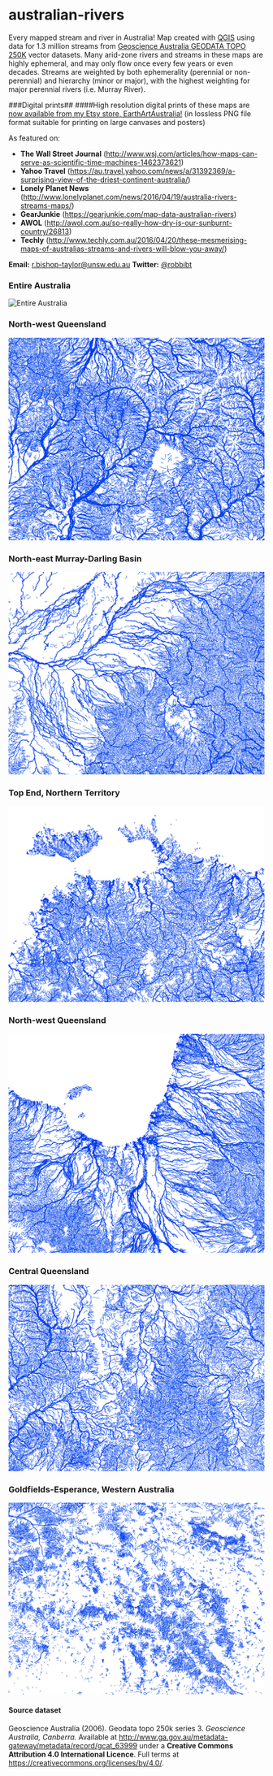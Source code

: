 # australian-rivers
Every mapped stream and river in Australia! Map created with [QGIS](http://www.qgis.org/en/site/) using data for 1.3 million streams from [Geoscience Australia GEODATA TOPO 250K](#data) vector datasets. Many arid-zone rivers and streams in these maps are highly ephemeral, and may only flow once every few years or even decades. Streams are weighted by both ephemerality (perennial or non-perennial) and hierarchy (minor or major), with the highest weighting for major perennial rivers (i.e. Murray River). 

###Digital prints##
####High resolution digital prints of these maps are [now available from my Etsy store, EarthArtAustralia!](https://www.etsy.com/au/shop/EarthArtAustralia) (in lossless PNG file format suitable for printing on large canvases and posters)


As featured on:

* **The Wall Street Journal** (http://www.wsj.com/articles/how-maps-can-serve-as-scientific-time-machines-1462373621)
* **Yahoo Travel** (https://au.travel.yahoo.com/news/a/31392369/a-surprising-view-of-the-driest-continent-australia/)
* **Lonely Planet News** (http://www.lonelyplanet.com/news/2016/04/19/australia-rivers-streams-maps/)
* **GearJunkie** (https://gearjunkie.com/map-data-australian-rivers)
* **AWOL** (http://awol.com.au/so-really-how-dry-is-our-sunburnt-country/26813)
* **Techly** (http://www.techly.com.au/2016/04/20/these-mesmerising-maps-of-australias-streams-and-rivers-will-blow-you-away/)

**Email:** r.bishop-taylor@unsw.edu.au
**Twitter:** [@robbibt](https://twitter.com/robbibt)

### Entire Australia ###
![Entire Australia](Figures/streams_white.jpg)

### North-west Queensland ###
![Entire Australia](Figures/streams_white_sub1.jpg)

### North-east Murray-Darling Basin ###
![Entire Australia](Figures/streams_white_sub2.jpg)

### Top End, Northern Territory ###
![Entire Australia](Figures/streams_white_sub3.jpg)

### North-west Queensland ###
![Entire Australia](Figures/streams_white_sub4.jpg)

### Central Queensland ###
![Entire Australia](Figures/streams_white_sub5.jpg)

### Goldfields-Esperance, Western Australia ###
![Entire Australia](Figures/streams_white_sub6.jpg)

#### <a name="data">Source dataset</a> ####
Geoscience Australia (2006). Geodata topo 250k series 3. _Geoscience Australia, Canberra._ Available at http://www.ga.gov.au/metadata-gateway/metadata/record/gcat_63999 under a **Creative Commons Attribution 4.0 International Licence**. Full terms at https://creativecommons.org/licenses/by/4.0/.


